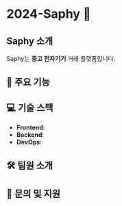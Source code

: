 # 2024-Saphy 👋

## Saphy 소개

Saphy는 **중고 전자기기** 거래 플랫폼입니다.




## 🌟 주요 기능




## 💻 기술 스택

- **Frontend**:
- **Backend**:
- **DevOps**:




## 🛠️ 팀원 소개



## 🤝 문의 및 지원



